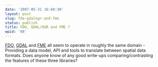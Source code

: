 ```yaml
---
date: '2007-05-31 16:40:30'
layout: post
slug: fdo-gdalogr-and-fme
status: publish
title: FDO, GDAL/OGR and FME ?
wpid: '68'
---
```


[FDO](http://fdo.osgeo.org/), [GDAL](http://gdal.osgeo.org/) and [FME](http://safe.com/products/fme/index.php) all seem to operate in roughly the same domain - Providing a data model, API and tools to translate between spatial data formats. Does anyone know of any good write-ups comparing/contrasting the features of these three libraries?   
